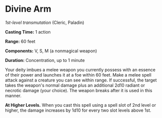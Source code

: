 # Divine Arm
*1st-level transmutation* (Cleric, Paladin)

**Casting Time:** 1 action

**Range:** 60 feet

**Components:** V, S, M (a nonmagical weapon)

**Duration:** Concentration, up to 1 minute

Your deity imbues a melee weapon you currently possess with an essence of their power and launches it at a foe within 60 feet. Make a melee spell attack against a creature you can see within range. If successful, the target takes the weapon's normal damage plus an additional 2d10 radiant or necrotic damage (your choice). The weapon breaks after it is used in this manner.

**At Higher Levels.** When you cast this spell using a spell slot of 2nd level or higher, the damage increases by 1d10 for every two slot levels above 1st.
